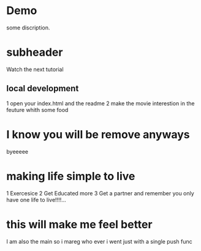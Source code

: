 # Demo

some discription.

# subheader

Watch the next tutorial 

## local development  

1 open  your index.html and the readme 
2 make the movie interestion in the feuture whith some food 

# I know you will be remove anyways 
byeeeee

# making life simple to live 
1 Exercesice 
2 Get Educated more 
3 Get a partner
and remember you only have one life to live!!!!... 

# this will make me feel better 
I am also the main so i mareg who ever i went just with a single push func